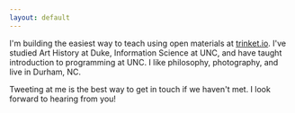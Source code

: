 ```yaml
---
layout: default
---
```

I'm building the easiest way to teach using open materials at [trinket.io](http://trinket.io).  I've studied Art History at Duke, Information Science at UNC, and have taught introduction to programming at UNC.  I like philosophy, photography, and live in Durham, NC.

Tweeting at me is the best way to get in touch if we haven't met.  I look forward to hearing from you!
